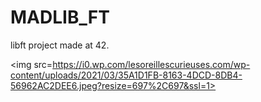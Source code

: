 # MADLIB_FT

libft project made at 42.

<img src=https://i0.wp.com/lesoreillescurieuses.com/wp-content/uploads/2021/03/35A1D1FB-8163-4DCD-8DB4-56962AC2DEE6.jpeg?resize=697%2C697&ssl=1>
